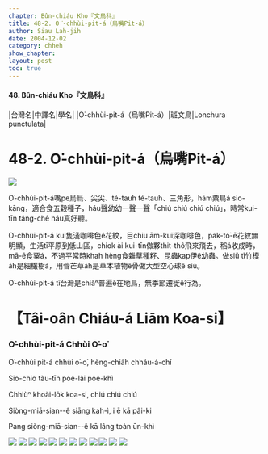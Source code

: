 ```yaml
---
chapter: Bûn-chiáu Kho『文鳥科』
title: 48-2. O͘-chhùi-pit-á（烏嘴Pit-á）
author: Siau Lah-jih
date: 2004-12-02    
category: chheh
show_chapter: 
layout: post
toc: true
---
```


#### 48. Bûn-chiáu Kho『文鳥科』


|台灣名|中譯名|學名|
|O͘-chhùi-pit-á（烏嘴Pit-á）|斑文鳥|Lonchura punctulata|


# 48-2. O͘-chhùi-pit-á（烏嘴Pit-á）

![](../too5/48/48-2-1.O͘-chhùi-pit-á.jpg)


O͘-chhùi-pit-á嘴pe烏烏、尖尖、té-tauh té-tauh、三角形，hām粟鳥á sio-kāng，適合食五穀種子，háu聲幼幼一聲一聲「chiú chiú chiú chiú」，時常kui-tīn tâng-chê háu真好聽。

O͘-chhùi-pit-á kui隻淺咖啡色ê花紋，目chiu ām-kui深咖啡色，pak-tó͘-ē花紋無明顯，生活tī平原到低山區，chiok ài kui-tīn做夥thit-thô飛來飛去，稻á收成時，mā-ē食粟á，不過平常時khah hèng食雜草種籽、昆蟲kap伊ê幼蟲。做siū tī竹模a̍h是細欉樹á，用菅芒草a̍h是草本植物ê骨做大型空心球ê siū。

O͘-chhùi-pit-á tī台灣是chiâⁿ普遍ê在地鳥，無季節遷徙ê行為。





# 【Tâi-oân Chiáu-á Liām Koa-si】

### **O͘-chhùi-pit-á Chhùi O͘-o͘**


O͘-chhùi pit-á chhùi o͘-o͘, hèng-chia̍h chháu-á-chí

Sio-chio tàu-tīn poe-lâi poe-khì

Chhiùⁿ khoài-lo̍k koa-si, chiú chiú chiú

Siòng-miā-sian--ê siāng kah-ì, i ē kā pâi-ki

Pang siòng-miā-sian--ê kā lâng toàn ūn-khì



![](../too5/48/48-2-2.O͘-chhùi-pit-á.jpg)
![](../too5/48/48-2-3.O͘-chhùi-pit-á.jpg)
![](../too5/48/48-2-4.O͘-chhùi-pit-á.jpg)
![](../too5/48/48-2-5.O͘-chhùi-pit-á.jpg)
![](../too5/48/48-2-7.O͘-chhùi-pit-á.jpg)
![](../too5/48/48-2-6.O͘-chhùi-pit-á.jpg)
![](../too5/48/48-2-8.O͘-chhùi-pit-á.jpg)
![](../too5/48/48-2-10.O͘-chhùi-pit-á.jpg)
![](../too5/48/48-2-11.O͘-chhùi-pit-á.jpg)
![](../too5/48/48-2-12.O͘-chhùi-pit-á.jpg)
![](../too5/48/48-2-13.O͘-chhùi-pit-á.jpg)
![](../too5/48/48-2-9.O͘-chhùi-pit-á.jpg)





